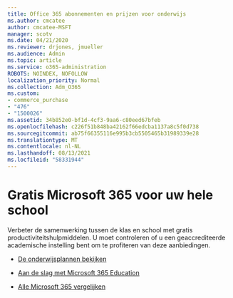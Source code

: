 ```yaml
---
title: Office 365 abonnementen en prijzen voor onderwijs
ms.author: cmcatee
author: cmcatee-MSFT
manager: scotv
ms.date: 04/21/2020
ms.reviewer: drjones, jmueller
ms.audience: Admin
ms.topic: article
ms.service: o365-administration
ROBOTS: NOINDEX, NOFOLLOW
localization_priority: Normal
ms.collection: Adm_O365
ms.custom:
- commerce_purchase
- "476"
- "1500026"
ms.assetid: 34b852e0-bf1d-4cf3-9aa6-c80eed67bfeb
ms.openlocfilehash: c226f51b848ba42162f66edcba1137a8c5f0d738
ms.sourcegitcommit: ab75f66355116e995b3cb5505465b31989339e28
ms.translationtype: MT
ms.contentlocale: nl-NL
ms.lasthandoff: 08/13/2021
ms.locfileid: "58331944"
---
```

# <a name="get-microsoft-365-free-for-your-entire-school"></a>Gratis Microsoft 365 voor uw hele school

Verbeter de samenwerking tussen de klas en school met gratis productiviteitshulpmiddelen. U moet controleren of u een geaccrediteerde academische instelling bent om te profiteren van deze aanbiedingen.
  
- [De onderwijsplannen bekijken](https://products.office.com/academic/compare-office-365-education-plans)

- [Aan de slag met Microsoft 365 Education](https://support.office.com/article/get-started-with-office-365-education-ab02abe5-a1ee-458c-b749-5b44416ccf14?wt.mc_id=o365_portal_mmaven&ui=en-US&rs=en-US&ad=US)

- [Alle Microsoft 365 vergelijken](https://products.office.com/business/compare-more-office-365-for-business-plans)